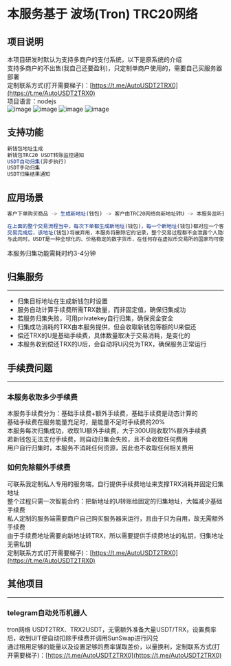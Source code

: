 # 本服务基于 波场(Tron) TRC20网络

## 项目说明
本项目研发时默认为支持多商户的支付系统，以下是原系统的介绍  
支持多商户的不出售(我自己还要盈利)，只定制单商户使用的，需要自己买服务器部署  
定制联系方式(打开需要梯子)：[https://t.me/AutoUSDT2TRX0](https://t.me/AutoUSDT2TRX0)  
项目语言：nodejs  
![image](https://user-images.githubusercontent.com/129872486/229836409-2855f307-235c-4128-b504-404777bcd961.png)
![image](https://user-images.githubusercontent.com/129872486/229836665-8ab0a7bd-9cd9-4d46-9c1c-03c57526ca6a.png)
![image](https://user-images.githubusercontent.com/129872486/229836778-0b46368a-da93-46f0-af75-a32364a0d09c.png)
![image](https://user-images.githubusercontent.com/129872486/229836895-0a6788c2-bd45-4687-95c2-b6475b7aabf3.png)

## 支持功能
```js
新钱包地址生成
新钱包TRC20 USDT转账监控通知
USDT自动归集(异步执行)
USDT手动归集
USDT归集结果通知
```
## 应用场景
```js
客户下单购买商品 -> 生成新地址(钱包) -> 客户由TRC20网络向新地址转U -> 本服务监听到转账事件，异步通知预设的notifyurl，并开始尝试自动归集 -> 商品平台检查客户发送U的数量是否符合要求 -> 交易完成

在上面的整个交易流程当中，每次下单都生成新地址(钱包)，每一个新地址(钱包)都对应一个客户，等待客户向地址转U
交易完成后，该地址(钱包)将被弃用，本服务将删除它的记录，整个交易过程都不会泄露个人隐私，属于匿名化交易
与此同时，USDT是一种全球化的、价格稳定的数字货币，在任何存在虚拟币交易所的国家均可使用，有利于平台的国际化
```
本服务归集功能需耗时约3-4分钟

## 归集服务
---
- 归集目标地址在生成新钱包时设置
- 服务自动计算手续费所需TRX数量，而非固定值，确保归集成功
- 若服务归集失败，可用privatekey自行归集，确保资金安全
- 归集成功消耗的TRX由本服务提供，但会收取新钱包等额的U来偿还
- 偿还TRX的U是基础手续费，具体数量取决于交易消耗，是变化的
- 本服务收到偿还TRX的U后，会自动将U闪兑为TRX，确保服务正常运行

## 手续费问题
---
### 本服务收取多少手续费
本服务手续费分为：基础手续费+额外手续费，基础手续费是动态计算的  
基础手续费在服务能量充足时，是能量不足时手续费的20%  
本服务每次归集成功，收取1U额外手续费，大于300U则收取1%额外手续费  
若新钱包无法支付手续费，则自动归集会失败，且不会收取任何费用  
用户自行归集时，本服务不消耗任何资源，因此也不收取任何相关费用

### 如何免除额外手续费
可联系我定制私人专用的服务端，自行提供手续费地址来支撑TRX消耗并固定归集地址  
整个过程只需一次智能合约：把新地址的U转账给固定的归集地址，大幅减少基础手续费  
私人定制的服务端需要商户自己购买服务器来运行，且由于只为自用，故无需额外手续费  
由于手续费地址需要向新地址转TRX，所以需要提供手续费地址的私钥，归集地址无需私钥  
定制联系方式(打开需要梯子)：[https://t.me/AutoUSDT2TRX0](https://t.me/AutoUSDT2TRX0)

## 其他项目
---
### telegram自动兑币机器人
tron网络 USDT2TRX、TRX2USDT，无需额外准备大量USDT/TRX，设置费率后，收到U/T便自动扣除手续费并调用SunSwap进行闪兑  
通过租用足够的能量以及设置足够的费率谋取差价，以量换利，定制联系方式(打开需要梯子)：[https://t.me/AutoUSDT2TRX0](https://t.me/AutoUSDT2TRX0)

